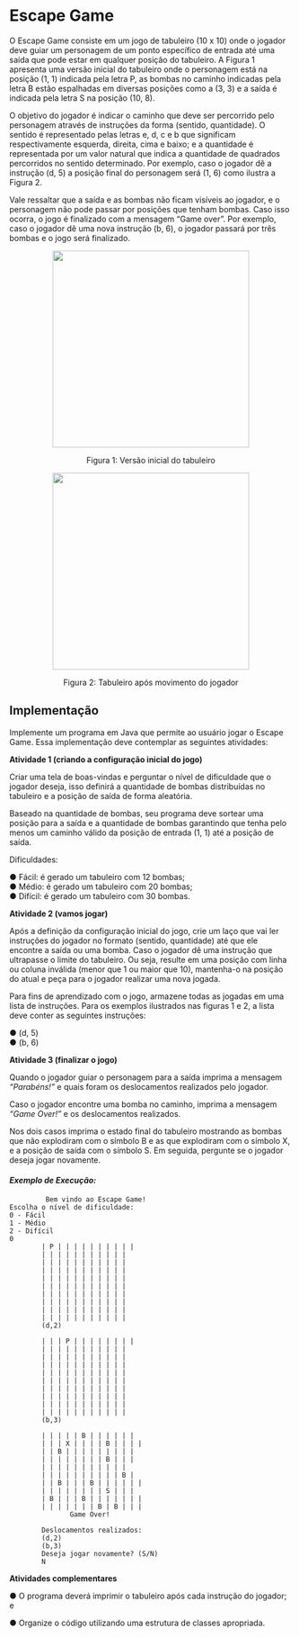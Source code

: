 # Escape Game

O Escape Game consiste em um jogo de tabuleiro (10 x 10) onde o jogador deve guiar um personagem de um ponto específico de entrada até uma saída que pode 
estar em qualquer posição do tabuleiro. A Figura 1 apresenta uma versão inicial do tabuleiro onde o personagem está na posição (1, 1) indicada pela letra P, 
as bombas no caminho indicadas pela letra B estão espalhadas em diversas posições como a (3, 3) e a saída é indicada pela letra S na posição (10, 8).


O objetivo do jogador é indicar o caminho que deve ser percorrido pelo personagem através de instruções da forma (sentido, quantidade). O sentido é representado
pelas letras e, d, c e b que significam respectivamente esquerda, direita, cima e baixo; e a quantidade é representada por um valor natural que indica a 
quantidade de quadrados percorridos no sentido determinado. Por exemplo, caso o jogador dê a instrução (d, 5) a posição final do personagem será (1, 6) como 
ilustra a Figura 2.

Vale ressaltar que a saída e as bombas não ficam visíveis ao jogador, e o personagem não pode passar por posições que tenham bombas. Caso isso ocorra, o jogo é 
finalizado com a mensagem “Game over”. Por exemplo, caso o jogador dê uma nova instrução (b, 6), o jogador passará por três bombas e o jogo será finalizado.

<div align="center">
<img src="https://user-images.githubusercontent.com/104040807/215842626-f862d45a-4802-4879-a623-5e83e6ea537d.jpeg" width="350px" />
</div>

<p align="center">
Figura 1: Versão inicial do tabuleiro
</p>

<div align="center">
<img src="https://user-images.githubusercontent.com/104040807/215842828-b18d7471-dd33-4f27-b76e-7482bd469051.jpeg" width="350px" />
</div>

<p align="center">
Figura 2: Tabuleiro após movimento do jogador
</p>

## Implementação 
Implemente um programa em Java que permite ao usuário jogar o Escape Game. Essa implementação deve contemplar as seguintes atividades:

**Atividade 1 (criando a configuração inicial do jogo)**

Criar uma tela de boas-vindas e perguntar o nível de dificuldade que o jogador deseja, isso definirá a quantidade de bombas distribuídas no tabuleiro e a 
posição de saída de forma aleatória.


Baseado na quantidade de bombas, seu programa deve sortear uma posição para a saída e a quantidade de bombas garantindo que tenha pelo menos um caminho 
válido da posição de entrada (1, 1) até a posição de saída.


Dificuldades:<br>

   ● Fácil: é gerado um tabuleiro com 12 bombas;<br>
   ● Médio: é gerado um tabuleiro com 20 bombas;<br>
   ● Difícil: é gerado um tabuleiro com 30 bombas.
   
 **Atividade 2 (vamos jogar)**

Após a definição da configuração inicial do jogo, crie um laço que vai ler instruções do jogador no formato (sentido, quantidade) até que ele encontre a saída
ou uma bomba. Caso o jogador dê uma instrução que ultrapasse o limite do tabuleiro. Ou seja, resulte em uma posição com linha ou coluna inválida (menor que 1 
ou maior que 10), mantenha-o na posição do atual e peça para o jogador realizar uma nova jogada.


Para fins de aprendizado com o jogo, armazene todas as jogadas em uma lista de instruções. Para os exemplos ilustrados nas figuras 1 e 2, a lista deve conter 
as seguintes instruções:<br>

   ● (d, 5) <br>
   ● (b, 6)
   

**Atividade 3 (finalizar o jogo)**

Quando o jogador guiar o personagem para a saída imprima a mensagem *“Parabéns!”* e quais foram os deslocamentos realizados pelo jogador.


Caso o jogador encontre uma bomba no caminho, imprima a mensagem *“Game Over!”* e os deslocamentos realizados.


Nos dois casos imprima o estado final do tabuleiro mostrando as bombas que não explodiram com o símbolo B e as que explodiram com o símbolo X, e a posição 
de saída com o símbolo S. Em seguida, pergunte se o jogador deseja jogar novamente.

#### *Exemplo de Execução:* <br>


                 
             Bem vindo ao Escape Game!
    Escolha o nível de dificuldade:
    0 - Fácil
    1 - Médio
    2 - Difícil
    0    
            | P | | | | | | | | | |
            | | | | | | | | | | |
            | | | | | | | | | | |
            | | | | | | | | | | |
            | | | | | | | | | | |
            | | | | | | | | | | |
            | | | | | | | | | | |
            | | | | | | | | | | |
            | | | | | | | | | | |
            | | | | | | | | | | |
            (d,2)
    
            | | | P | | | | | | | |
            | | | | | | | | | | |
            | | | | | | | | | | |
            | | | | | | | | | | |
            | | | | | | | | | | |
            | | | | | | | | | | |
            | | | | | | | | | | |
            | | | | | | | | | | |
            | | | | | | | | | | |
            | | | | | | | | | | |
            (b,3)

            | | | | | B | | | | | |
            | | | X | | | | B | | | |
            | | B | | | | | | | | |
            | | | | | | | | B | | |
            | | | | | | | | | | |
            | | | | | | | | | | B |
            | | B | | | B | | | | | |
            | | | | | | | | S | | |
            | B | | | B | | | | | | |
            | | | | | | | B | B | | |
                   Game Over!
    
            Deslocamentos realizados:
            (d,2)
            (b,3)
            Deseja jogar novamente? (S/N)
            N
            
 
 **Atividades complementares**

● O programa deverá imprimir o tabuleiro após cada instrução do jogador; e

● Organize o código utilizando uma estrutura de classes apropriada.
